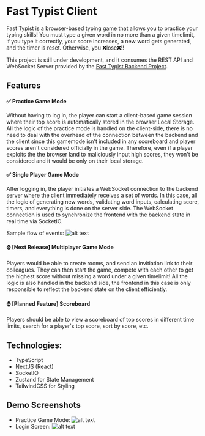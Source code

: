 # Fast Typist Client

Fast Typist is a browser-based typing game that allows you to practice your typing skills! You must type a given word in no more than a given timelimit, if you type it correctly, your score increases, a new word gets generated, and the timer is reset. Otherwise, you :x:lose:x:!!

This project is still under development, and it consumes the REST API and WebSocket Server provided by the [Fast Typist Backend Project](https://github.com/zSorour/fast-typist-backend).

## Features

#### :white_check_mark: Practice Game Mode

Without having to log in, the player can start a client-based game session where their top score is automatically stored in the browser Local Storage. All the logic of the practice mode is handled on the client-side, there is no need to deal with the overhead of the connection between the backend and the client since this gamemode isn't included in any scoreboard and player scores aren't considered officially in the game. Therefore, even if a player exploits the the browser land to maliciously input high scores, they won't be considered and it would be only on their local storage.

#### :white_check_mark: Single Player Game Mode

After logging in, the player initiates a WebSocket connection to the backend server where the client immediately receives a set of words. In this case, all the logic of generating new words, validating word inputs, calculating score, timers, and everything is done on the server side. The WebSocket connection is used to synchronize the frontend with the backend state in real time via SocketIO.

Sample flow of events:
![alt text](https://am3pap007files.storage.live.com/y4mKx12OjjODQQnLDh9I6DwJiduWu1Tl6Nqf9Cf1ZKvKI4jEDTsy-xG-Y0axG-tDlPJ80-mSq3pI46bl43dPky0ZnXBRI_zqq8XcY9dB6XvFJa8w0MzhFfm-Du-o3Rs6Jn8AUSLt9AZW0QxbiNkoThjPZ6a9Bo0CabmVXeZ3TiShng4mb-mMfyIbGQ4p2_ayw13?width=5147&height=4647&cropmode=none 'Sample Flow Of Events')

#### :watch: [Next Release] Multiplayer Game Mode

Players would be able to create rooms, and send an invitiation link to their colleagues. They can then start the game, compete with each other to get the highest score without missing a word under a given timelimit! All the logic is also handled in the backend side, the frontend in this case is only responsible to reflect the backend state on the client efficiently.

#### :watch: [Planned Feature] Scoreboard

Players should be able to view a scoreboard of top scores in different time limits, search for a player's top score, sort by score, etc.

## Technologies:

- TypeScript
- NextJS (React)
- SocketIO
- Zustand for State Management
- TailwindCSS for Styling

## Demo Screenshots

- Practice Game Mode:
  ![alt text](https://am3pap007files.storage.live.com/y4mgs5n0Ux9zx6y4oPazBDLxhO85PNvVi-BIl4VCMT_aRsqMCVzKKDFHs_GiCaMLL0sqey5YJMJ4vIIjf6Tf-qabANq_Tv2Ba5seQ8PQofGan1H_Yzr3HZfAGfgFU5-d4mpb1ME1CnpL-mklOCKeJqz3yJVUhUsIPirsrci-XvxkGX-wJ3Yrqi2kSwAE-xs5Wyf?width=1154&height=1004&cropmode=none 'Login Screen')
- Login Screen:
  ![alt text](https://am3pap007files.storage.live.com/y4mPL7OqVLQ63S4ldUPlf_YNcFm54wNC1tNl-TXHPVzzO94AzCJj1i6hfi7eaVM6JP5-foeWEdNo-RWnHN9qgtKXUgjwH9dK3TqU4p-7uJv-8qU8D1mZe16QfLSbVu6eFHw8CvFw4lw7X6S9bUmVl1K9x96SzLAbT1CCb3OnQ-Lk0830OLxGGCGjVH-Tqz45xm7?width=1147&height=1000&cropmode=none 'Login Screen')
